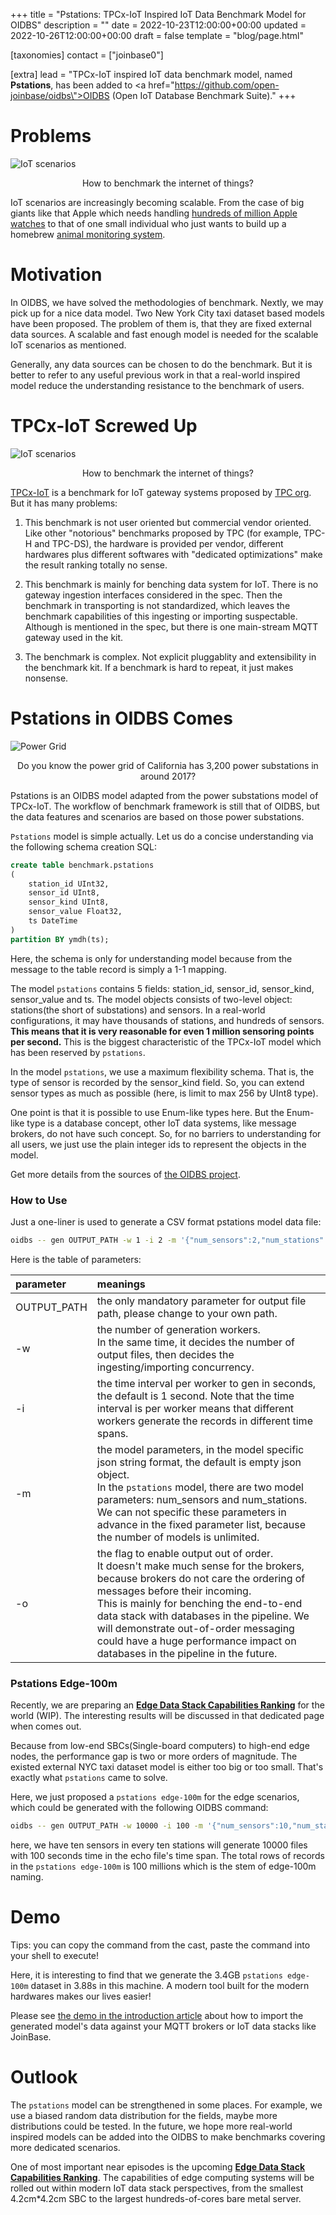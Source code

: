+++
title = "Pstations: TPCx-IoT Inspired IoT Data Benchmark Model for OIDBS"
description = ""
date = 2022-10-23T12:00:00+00:00
updated = 2022-10-26T12:00:00+00:00
draft = false
template = "blog/page.html"

[taxonomies]
contact = ["joinbase0"]

[extra]
lead = "TPCx-IoT inspired IoT data benchmark model, named <b>Pstations</b>, has been added to <a href=\"https://github.com/open-joinbase/oidbs\">OIDBS (Open IoT Database Benchmark Suite)</a>."
+++

# Problems

<img src="/imgs/blog/pstations/things.jpg" alt="IoT scenarios" class="img-fluid">
<p align="center"> How to benchmark the internet of things? <p/>

IoT scenarios are increasingly becoming scalable. From the case of big giants like that Apple which needs handling [hundreds of million Apple watches](https://www.statista.com/statistics/1221051/apple-watch-users-worldwide/) to that of one small individual who just wants to build up a homebrew [animal monitoring system](/blog/tinywild/). 


# Motivation

In OIDBS, we have solved the methodologies of benchmark. Nextly, we may pick up for a nice data model. Two New York City taxi dataset based models have been proposed. The problem of them is, that they are fixed external data sources. A scalable and fast enough model is needed for the scalable IoT scenarios as mentioned.

Generally, any data sources can be chosen to do the benchmark. But it is better to refer to any useful previous work in that a real-world inspired model reduce the understanding resistance to the benchmark of users.

# TPCx-IoT Screwed Up

<img src="/imgs/blog/pstations/tpc.jpg" alt="IoT scenarios" class="img-fluid">
<p align="center"> How to benchmark the internet of things? <p/>

[TPCx-IoT](https://www.tpc.org/tpcx-iot) is a benchmark for IoT gateway systems proposed by [TPC org](https://www.tpc.org). But it has many problems:

1. This benchmark is not user oriented but commercial vendor oriented.
Like other "notorious" benchmarks proposed by TPC (for example, TPC-H and TPC-DS), the hardware is provided per vendor, different hardwares plus different softwares with "dedicated optimizations" make the result ranking totally no sense.

2. This benchmark is mainly for benching data system for IoT.
There is no gateway ingestion interfaces considered in the spec. Then the benchmark in transporting is not standardized, which leaves the benchmark capabilities of this ingesting or importing suspectable.
Although  is mentioned in the spec, but there is one main-stream MQTT gateway used in the kit.  

3. The benchmark is complex. Not explicit pluggablity and extensibility in the benchmark kit. If a benchmark is hard to repeat, it just makes nonsense.

# Pstations in OIDBS Comes

<img src="/imgs/blog/pstations/grid1.jpg" alt="Power Grid" class="img-fluid">
<p align="center"> Do you know the power grid of California has 3,200 power substations in around 2017? <p/>

Pstations is an OIDBS model adapted from the power substations model of TPCx-IoT. The workflow of benchmark framework is still that of OIDBS, but the data features and scenarios are based on those power substations.

`Pstations` model is simple actually. Let us do a concise understanding via the following schema creation SQL:
```sql
create table benchmark.pstations
(
    station_id UInt32,
    sensor_id UInt8,
    sensor_kind UInt8,
    sensor_value Float32,
    ts DateTime
)
partition BY ymdh(ts);
```

Here, the schema is only for understanding model because from the message to the table record is simply a 1-1 mapping.

The model `pstations` contains 5 fields: station_id, sensor_id, sensor_kind, sensor_value and ts. The model objects consists of two-level object: stations(the short of substations) and sensors. In a real-world configurations, it may have thousands of stations, and hundreds of sensors. **This means that it is very reasonable for even 1 million sensoring points per second.** This is the biggest characteristic of the TPCx-IoT model which has been reserved by `pstations`.

In the model `pstations`, we use a maximum flexibility schema. That is, the type of sensor is recorded by the sensor_kind field. So, you can extend sensor types as much as possible (here, is limit to max 256 by UInt8 type). 

One point is that it is possible to use Enum-like types here. But the Enum-like type is a database concept, other IoT data systems, like message brokers, do not have such concept. So, for no barriers to understanding for all users, we just use the plain integer ids to represent the objects in the model.

Get more details from the sources of [the OIDBS project](https://github.com/open-joinbase/oidbs).

### How to Use

Just a one-liner is used to generate a CSV format pstations model data file:

```bash
oidbs -- gen OUTPUT_PATH -w 1 -i 2 -m '{"num_sensors":2,"num_stations":4}' -o
```

Here is the table of parameters:

| parameter  | meanings | 
| :----------- | :----------- |
| OUTPUT_PATH |  the only mandatory parameter for output file path, please change to your own path. |
| -w |  the number of generation workers. <br/>In the same time, it decides the number of output files, then decides the ingesting/importing concurrency. |
| -i |  the time interval per worker to gen in seconds, the default is 1 second. Note that the time interval is per worker means that different workers generate the records in different time spans. |
| -m |  the model parameters, in the model specific json string format, the default is empty json object. <br/>In the `pstations` model, there are two model parameters: num_sensors and num_stations. We can not specific these parameters in advance in the fixed parameter list, because the number of models is unlimited. |
| -o |  the flag to enable output out of order. <br/>It doesn't make much sense for the brokers, because brokers do not care the ordering of messages before their incoming.  <br/>This is mainly for benching the end-to-end data stack with databases in the pipeline. We will demonstrate out-of-order messaging could have a huge performance impact on databases in the pipeline in the future. |


### Pstations Edge-100m

Recently, we are preparing an [**Edge Data Stack Capabilities Ranking**](/ranking) for the world (WIP). The interesting results will be discussed in that dedicated page when comes out.

Because from low-end SBCs(Single-board computers) to high-end edge nodes, the performance gap is two or more orders of magnitude. The existed external NYC taxi dataset model is either too big or too small. That's exactly what `pstations` came to solve.

Here, we just proposed a `pstations edge-100m` for the edge scenarios, which could be generated with the following OIDBS command:

```bash
oidbs -- gen OUTPUT_PATH -w 10000 -i 100 -m '{"num_sensors":10,"num_stations":10}' -o
```

here, we have ten sensors in every ten stations will generate 10000 files with 100 seconds time in the echo file's time span. The total rows of records in the `pstations edge-100m` is 100 millions which is the stem of edge-100m naming.

# Demo

<div class="row justify-content-center text-center">
      <div id="jb1m"></div>
      <script src="/asciinema-player.min.js"></script>
      <script>
        AsciinemaPlayer.create('/casts/pstations.cast', document.getElementById('jb1m'), { preload: true, autoPlay: true });
      </script>
      <p>Tips: you can copy the command from the cast, paste the command into your shell to execute!</p>
</div>

Here, it is interesting to find that we generate the 3.4GB `pstations edge-100m` dataset in 3.88s in this machine. A modern tool built for the modern hardwares makes our lives easier!

Please see [the demo in the introduction article](/blog/intro-oidbs/#demo) about how to import the generated model's data against your MQTT brokers or IoT data stacks like JoinBase.

# Outlook

The `pstations` model can be strengthened in some places. For example, we use a biased random data distribution for the fields, maybe more distributions could be tested. In the future, we hope more real-world inspired models can be added into the OIDBS to make benchmarks covering more dedicated scenarios.

One of most important near episodes is the upcoming [**Edge Data Stack Capabilities Ranking**](/ranking). The capabilities of edge computing systems will be rolled out within modern IoT data stack perspectives, from the smallest 4.2cm*4.2cm SBC to the largest hundreds-of-cores bare metal server.

